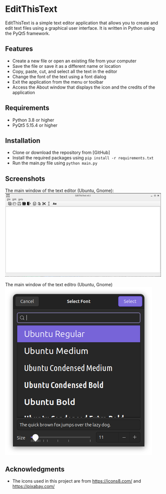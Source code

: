 # EditThisText

EditThisText is a simple text editor application that allows you to create and edit text files using a graphical user interface. It is written in Python using the PyQt5 framework.

## Features

- Create a new file or open an existing file from your computer
- Save the file or save it as a different name or location
- Copy, paste, cut, and select all the text in the editor
- Change the font of the text using a font dialog
- Exit the application from the menu or toolbar
- Access the About window that displays the icon and the credits of the application

## Requirements

- Python 3.8 or higher
- PyQt5 5.15.4 or higher

## Installation

- Clone or download the repository from [GitHub]
- Install the required packages using `pip install -r requirements.txt`
- Run the main.py file using `python main.py`

## Screenshots

The main window of the text editor (Ubuntu, Gnome):
![Main Window in Ubuntu](screenshots/mainwinubuntu.png)

The main window of the text editro (Ubuntu, Gnome)
![Font edit window in Ubuntu](screenshots/fonteditwinubuntu.png)

## Acknowledgments

- The icons used in this project are from https://icons8.com/ and https://pixabay.com/

